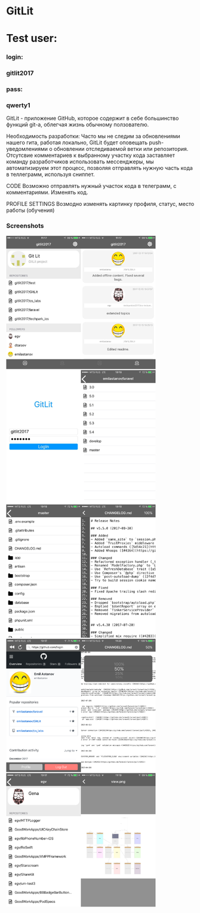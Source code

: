 # GitLit

<h1>Test user:</h1>
<h3>login: </h3><h3 style="font-weight: bold;">gitlit2017</h3>
<h3>pass: </h3><h3 style="font-weight: bold;">qwerty1</h3>

GitLit -  приложение GitHub, которое содержит в себе большинство функций git-а, облегчая жизнь обычному ползователю.

Необходимость разработки: Часто мы не следим за обновлениями нашего гита, работая локально, GitLit будет оповещать push- уведомлениями о обновлении отследиваемой ветки или репозитория. Отсутсвие комментариев к выбранному участку кода заставляет команду разработчиков использовать мессенджеры, мы автоматизируем этот процесс, позволяя отправлять нужную часть кода в теллеграмм, используя сниппет.

CODE
Возможно отправлять нужный участок кода в телеграмм, с комментариями. Изменять код.

PROFILE SETTINGS
Возмодно изменять картинку профиля, статус, место работы (обучения)

<h3>Screenshots</h3>
<img src="Profile.jpg" width="200"><img src="News.jpg" width="200"><img src="Login.jpg" width="200"><img src="Branches.png" width="200"><img src="Dir.png" width="200"><img src="TextViewer.png" width="200"><img src="Settings.png" width="200"><img src="TextViewetScale.jpg" width="200"><img src="otherUser.png" width="200"><img src="ShowImg.jpg" width="200">

